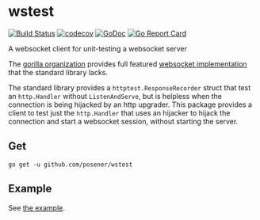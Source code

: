 # wstest

[![Build Status](https://travis-ci.org/posener/wstest.svg?branch=master)](https://travis-ci.org/posener/wstest)
[![codecov](https://codecov.io/gh/posener/wstest/branch/master/graph/badge.svg)](https://codecov.io/gh/posener/wstest)
[![GoDoc](https://godoc.org/github.com/posener/wstest?status.svg)](http://godoc.org/github.com/posener/wstest)
[![Go Report Card](https://goreportcard.com/badge/github.com/posener/wstest)](https://goreportcard.com/report/github.com/posener/wstest)

A websocket client for unit-testing a websocket server

The [gorilla organization](http://www.gorillatoolkit.org/) provides full featured
[websocket implementation](https://github.com/gorilla/websocket) that the standard library lacks.

The standard library provides a `httptest.ResponseRecorder` struct that test
an `http.Handler` without `ListenAndServe`, but is helpless when the connection is being hijacked
by an http upgrader.
This package provides a client to test just the `http.Handler` that uses an hijacker to hijack
the connection and start a websocket session, without starting the server.

## Get

`go get -u github.com/posener/wstest`

## Example

See [the example](./examples/example_test.go).
